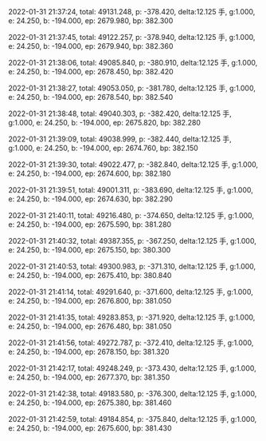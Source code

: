 2022-01-31 21:37:24, total: 49131.248, p: -378.420, delta:12.125 手, g:1.000, e: 24.250, b: -194.000, ep: 2679.980, bp: 382.300

2022-01-31 21:37:45, total: 49122.257, p: -378.940, delta:12.125 手, g:1.000, e: 24.250, b: -194.000, ep: 2679.940, bp: 382.360

2022-01-31 21:38:06, total: 49085.840, p: -380.910, delta:12.125 手, g:1.000, e: 24.250, b: -194.000, ep: 2678.450, bp: 382.420

2022-01-31 21:38:27, total: 49053.050, p: -381.780, delta:12.125 手, g:1.000, e: 24.250, b: -194.000, ep: 2678.540, bp: 382.540

2022-01-31 21:38:48, total: 49040.303, p: -382.420, delta:12.125 手, g:1.000, e: 24.250, b: -194.000, ep: 2675.820, bp: 382.280

2022-01-31 21:39:09, total: 49038.999, p: -382.440, delta:12.125 手, g:1.000, e: 24.250, b: -194.000, ep: 2674.760, bp: 382.150

2022-01-31 21:39:30, total: 49022.477, p: -382.840, delta:12.125 手, g:1.000, e: 24.250, b: -194.000, ep: 2674.600, bp: 382.180

2022-01-31 21:39:51, total: 49001.311, p: -383.690, delta:12.125 手, g:1.000, e: 24.250, b: -194.000, ep: 2674.630, bp: 382.290

2022-01-31 21:40:11, total: 49216.480, p: -374.650, delta:12.125 手, g:1.000, e: 24.250, b: -194.000, ep: 2675.590, bp: 381.280

2022-01-31 21:40:32, total: 49387.355, p: -367.250, delta:12.125 手, g:1.000, e: 24.250, b: -194.000, ep: 2675.150, bp: 380.300

2022-01-31 21:40:53, total: 49300.983, p: -371.310, delta:12.125 手, g:1.000, e: 24.250, b: -194.000, ep: 2675.410, bp: 380.840

2022-01-31 21:41:14, total: 49291.640, p: -371.600, delta:12.125 手, g:1.000, e: 24.250, b: -194.000, ep: 2676.800, bp: 381.050

2022-01-31 21:41:35, total: 49283.853, p: -371.920, delta:12.125 手, g:1.000, e: 24.250, b: -194.000, ep: 2676.480, bp: 381.050

2022-01-31 21:41:56, total: 49272.787, p: -372.410, delta:12.125 手, g:1.000, e: 24.250, b: -194.000, ep: 2678.150, bp: 381.320

2022-01-31 21:42:17, total: 49248.249, p: -373.430, delta:12.125 手, g:1.000, e: 24.250, b: -194.000, ep: 2677.370, bp: 381.350

2022-01-31 21:42:38, total: 49183.580, p: -376.300, delta:12.125 手, g:1.000, e: 24.250, b: -194.000, ep: 2675.380, bp: 381.460

2022-01-31 21:42:59, total: 49184.854, p: -375.840, delta:12.125 手, g:1.000, e: 24.250, b: -194.000, ep: 2675.600, bp: 381.430